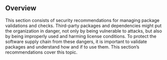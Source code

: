 ## Overview

This section consists of security recommendations for managing package validations and checks. Third-party packages and dependencies might put the organization in danger, not only by being vulnerable to attacks, but also by being improperly used and harming license conditions. To protect the software supply chain from these dangers, it is important to validate packages and understand how and if to use them. This section’s recommendations cover this topic.
